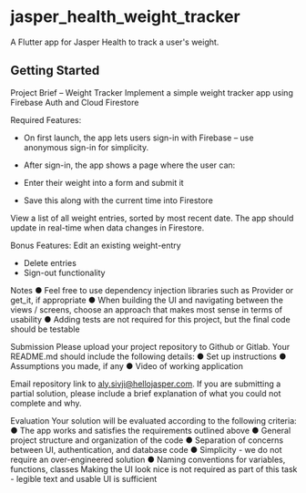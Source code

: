 # jasper_health_weight_tracker

A Flutter app for Jasper Health to track a user's weight.

## Getting Started

Project Brief – Weight Tracker
Implement a simple weight tracker app using Firebase Auth and Cloud Firestore

Required Features:
- On first launch, the app lets users sign-in with Firebase – use anonymous sign-in for simplicity.
- After sign-in, the app shows a page where the user can:

- Enter their weight into a form and submit it
- Save this along with the current time into Firestore

View a list of all weight entries, sorted by most recent date. The app should update in real-time when data changes in Firestore. 

Bonus Features:
Edit an existing weight-entry 
- Delete entries
- Sign-out functionality

Notes
● Feel free to use dependency injection libraries such as Provider or get_it, if appropriate
● When building the UI and navigating between the views / screens, choose an approach that makes most sense in terms of usability
● Adding tests are not required for this project, but the final code should be testable

Submission
Please upload your project repository to Github or Gitlab. Your README.md should include the following details:
● Set up instructions
● Assumptions you made, if any
● Video of working application

Email repository link to aly.sivji@hellojasper.com. If you are submitting a partial solution, please include a brief explanation of what you could not complete and why.

Evaluation
Your solution will be evaluated according to the following criteria:
● The app works and satisfies the requirements outlined above
● General project structure and organization of the code
● Separation of concerns between UI, authentication, and database code
● Simplicity - we do not require an over-engineered solution
● Naming conventions for variables, functions, classes
Making the UI look nice is not required as part of this task - legible text and usable UI is sufficient
